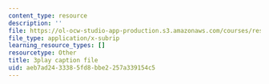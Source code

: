```yaml
---
content_type: resource
description: ''
file: https://ol-ocw-studio-app-production.s3.amazonaws.com/courses/res-18-006-calculus-revisited-single-variable-calculus-fall-2010/aeb7ad2433385fd8bbe2257a339154c5_mKMzFKgBluM.vtt
file_type: application/x-subrip
learning_resource_types: []
resourcetype: Other
title: 3play caption file
uid: aeb7ad24-3338-5fd8-bbe2-257a339154c5
---
```

